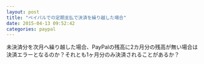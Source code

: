 ```yaml
---
layout: post
title: "ペイパルでの定期支払で決済を繰り越した場合"
date: 2015-04-13 09:52:42
categories: paypal
---
```

<p>未決済分を次月へ繰り越した場合、PayPalの残高に2カ月分の残高が無い場合は決済エラーとなるのか？それとも1ヶ月分のみ決済されることがあるか？</p>
